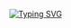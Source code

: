 [![Typing SVG](https://readme-typing-svg.herokuapp.com?font=Nerko+One&size=30&duration=6000&pause=1000&color=B61DC3D2&background=2416317B&center=true&width=435&lines=%F0%9F%8C%A0+No+one+hears+you+%F0%9F%8C%A0)](https://git.io/typing-svg)



<!---
v0idhrt/v0idhrt is a ✨ special ✨ repository because its `README.md` (this file) appears on your GitHub profile.
You can click the Preview link to take a look at your changes.
--->
